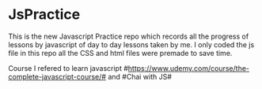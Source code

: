 # JsPractice

This is the new Javascript Practice repo which records all the progress of lessons by javascript of day to day lessons taken by me.
I only coded the js file in this repo all the CSS and html files were premade to save time.

Course I refered to learn javascript #https://www.udemy.com/course/the-complete-javascript-course/# and #Chai with JS#
